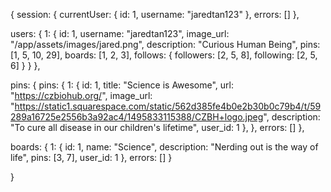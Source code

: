 {
  session: {
    currentUser: {
      id: 1,
      username: "jaredtan123"
    },
    errors: []
  },

  users: {
    1: {
      id: 1,
      username: "jaredtan123",
      image_url: "/app/assets/images/jared.png",
      description: "Curious Human Being",
      pins: [1, 5, 10, 29],
      boards: [1, 2, 3],
      follows: {
        followers: [2, 5, 8],
        following: [2, 5, 6]
      }
    }
  },

  pins: {
    pins: {
      1: {
        id: 1,
        title: "Science is Awesome",
        url: "https://czbiohub.org/",
        image_url: "https://static1.squarespace.com/static/562d385fe4b0e2b30b0c79b4/t/59289a16725e2556b3a92ac4/1495833115388/CZBH+logo.jpeg",
        description: "To cure all disease in our children's lifetime",
        user_id: 1
      },
    },
    errors: []
  },

  boards: {
    1: {
      id: 1,
      name: "Science",
      description: "Nerding out is the way of life",
      pins: [3, 7],
      user_id: 1
    },
    errors: []
  }

}
